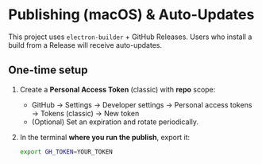 # Publishing (macOS) & Auto-Updates

This project uses `electron-builder` + GitHub Releases. Users who install a build from a Release will receive auto-updates.

## One-time setup

1. Create a **Personal Access Token** (classic) with **repo** scope:

   - GitHub → Settings → Developer settings → Personal access tokens → Tokens (classic) → New token
   - (Optional) Set an expiration and rotate periodically.

2. In the terminal **where you run the publish**, export it:
   ```bash
   export GH_TOKEN=YOUR_TOKEN
   ```

